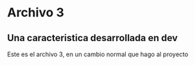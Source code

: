 # Archivo 3

## Una caracteristica desarrollada en dev

Este es el archivo 3, en un cambio normal que hago al proyecto
